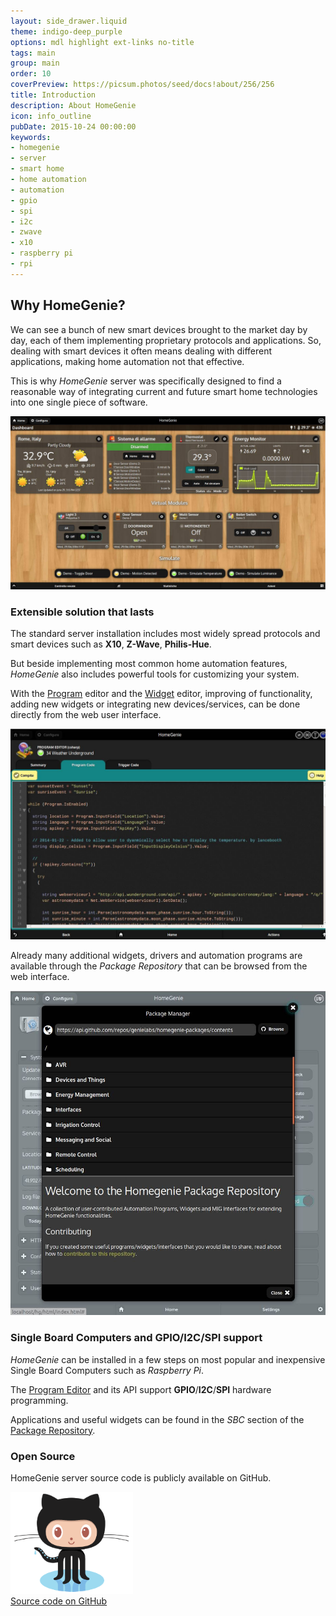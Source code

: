 ```yaml
---
layout: side_drawer.liquid
theme: indigo-deep_purple
options: mdl highlight ext-links no-title
tags: main
group: main
order: 10
coverPreview: https://picsum.photos/seed/docs!about/256/256
title: Introduction
description: About HomeGenie
icon: info_outline
pubDate: 2015-10-24 00:00:00
keywords:
- homegenie
- server
- smart home
- home automation
- automation
- gpio
- spi
- i2c
- zwave
- x10
- raspberry pi
- rpi
---
```


## Why HomeGenie?

We can see a bunch of new smart devices brought to the market day by day,
each of them implementing proprietary protocols and applications.
So, dealing with smart devices it often means dealing with
different applications, making home automation not that effective.

This is why *HomeGenie* server was specifically designed to find a
reasonable way of integrating current and future smart home
technologies into one single piece of software.

<div class="media-container">
    <img self="size-medium" src="images/home/dashboard_page_01.jpg">
</div>

### Extensible solution that lasts

The standard server installation includes most widely spread protocols
and smart devices such as **X10**, **Z-Wave**, **Philis-Hue**.

But beside implementing most common home automation features,
*HomeGenie* also includes powerful tools for customizing your system.

With the [Program](#/develop/programs) editor and the [Widget](#/develop/widgets) editor,
improving of functionality, adding new widgets or integrating
new devices/services, can be done directly from the web user interface.

<div class="media-container">
    <img self="size-medium" src="images/home/program_editor_01.jpg" />
</div>

Already many additional widgets, drivers and automation programs are available
through the *Package Repository* that can be browsed from the web interface.

<div class="media-container">
    <img self="size-medium" src="images/home/package_repos.jpg" />
</div>


### Single Board Computers and GPIO/I2C/SPI support

*HomeGenie* can be installed in a few steps on most popular and inexpensive Single Board Computers
such as *Raspberry Pi*.

The [Program Editor](#/develop/programs) and its API support **GPIO**/**I2C**/**SPI**
hardware programming.

Applications and useful widgets can be found in the *SBC* section of the
<a href="https://github.com/genielabs/homegenie-packages/tree/master/packages/Single%20Board%20Computers/Raspberry%20Pi">Package Repository</a>.


### Open Source

HomeGenie server source code is publicly available on GitHub.

<div class="media-container">
    <a href="https://github.com/genielabs/HomeGenie"><img width="196" src="images/home/github.png" /></a>
    <br />
    <a href="https://github.com/genielabs/HomeGenie">Source code on GitHub</a>
</div>

